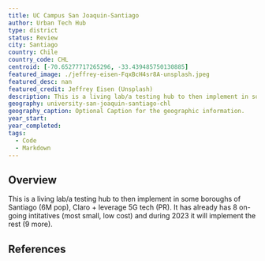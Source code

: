 ```yaml
---
title: UC Campus San Joaquin-Santiago
author: Urban Tech Hub
type: district
status: Review
city: Santiago
country: Chile
country_code: CHL
centroid: [-70.65277717265296, -33.439485750130885]
featured_image: ./jeffrey-eisen-FqxBcH4sr8A-unsplash.jpeg
featured_desc: nan
featured_credit: Jeffrey Eisen (Unsplash)
description: This is a living lab/a testing hub to then implement in some boroughs of Santiago (6M pop), Claro + leverage 5G tech (PR). It has already has 8 on-going intitatives (most small, low cost) and during 2023 it will implement the rest (9 more).
geography: university-san-joaquin-santiago-chl
geography_caption: Optional Caption for the geographic information.
year_start:
year_completed:
tags:
  - Code
  - Markdown
---
```


## Overview

This is a living lab/a testing hub to then implement in some boroughs of Santiago (6M pop), Claro + leverage 5G tech (PR). It has already has 8 on-going intitatives (most small, low cost) and during 2023 it will implement the rest (9 more).

## References
